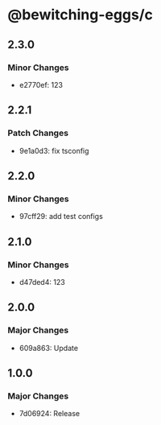 # @bewitching-eggs/c

## 2.3.0

### Minor Changes

- e2770ef: 123

## 2.2.1

### Patch Changes

- 9e1a0d3: fix tsconfig

## 2.2.0

### Minor Changes

- 97cff29: add test configs

## 2.1.0

### Minor Changes

- d47ded4: 123

## 2.0.0

### Major Changes

- 609a863: Update

## 1.0.0

### Major Changes

- 7d06924: Release
